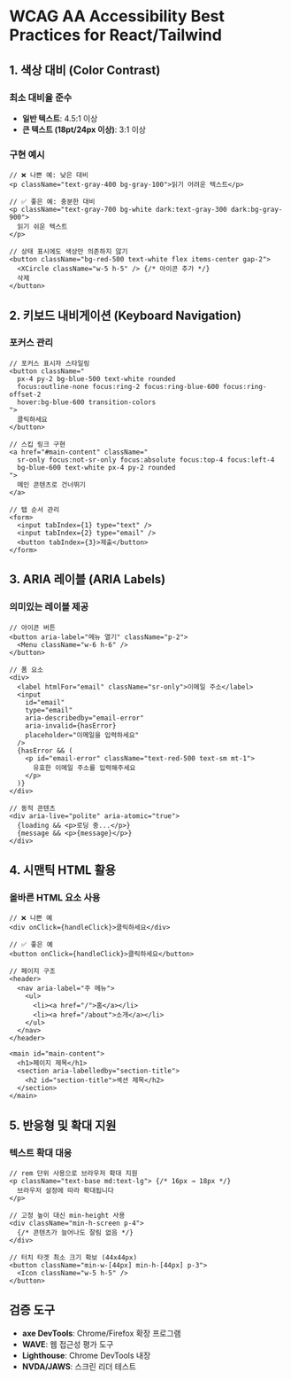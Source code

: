 # WCAG AA Accessibility Best Practices for React/Tailwind

## 1. 색상 대비 (Color Contrast)

### 최소 대비율 준수
- **일반 텍스트**: 4.5:1 이상
- **큰 텍스트 (18pt/24px 이상)**: 3:1 이상

### 구현 예시
```tsx
// ❌ 나쁜 예: 낮은 대비
<p className="text-gray-400 bg-gray-100">읽기 어려운 텍스트</p>

// ✅ 좋은 예: 충분한 대비
<p className="text-gray-700 bg-white dark:text-gray-300 dark:bg-gray-900">
  읽기 쉬운 텍스트
</p>

// 상태 표시에도 색상만 의존하지 않기
<button className="bg-red-500 text-white flex items-center gap-2">
  <XCircle className="w-5 h-5" /> {/* 아이콘 추가 */}
  삭제
</button>
```

## 2. 키보드 내비게이션 (Keyboard Navigation)

### 포커스 관리
```tsx
// 포커스 표시자 스타일링
<button className="
  px-4 py-2 bg-blue-500 text-white rounded
  focus:outline-none focus:ring-2 focus:ring-blue-600 focus:ring-offset-2
  hover:bg-blue-600 transition-colors
">
  클릭하세요
</button>

// 스킵 링크 구현
<a href="#main-content" className="
  sr-only focus:not-sr-only focus:absolute focus:top-4 focus:left-4
  bg-blue-600 text-white px-4 py-2 rounded
">
  메인 콘텐츠로 건너뛰기
</a>

// 탭 순서 관리
<form>
  <input tabIndex={1} type="text" />
  <input tabIndex={2} type="email" />
  <button tabIndex={3}>제출</button>
</form>
```

## 3. ARIA 레이블 (ARIA Labels)

### 의미있는 레이블 제공
```tsx
// 아이콘 버튼
<button aria-label="메뉴 열기" className="p-2">
  <Menu className="w-6 h-6" />
</button>

// 폼 요소
<div>
  <label htmlFor="email" className="sr-only">이메일 주소</label>
  <input
    id="email"
    type="email"
    aria-describedby="email-error"
    aria-invalid={hasError}
    placeholder="이메일을 입력하세요"
  />
  {hasError && (
    <p id="email-error" className="text-red-500 text-sm mt-1">
      유효한 이메일 주소를 입력해주세요
    </p>
  )}
</div>

// 동적 콘텐츠
<div aria-live="polite" aria-atomic="true">
  {loading && <p>로딩 중...</p>}
  {message && <p>{message}</p>}
</div>
```

## 4. 시맨틱 HTML 활용

### 올바른 HTML 요소 사용
```tsx
// ❌ 나쁜 예
<div onClick={handleClick}>클릭하세요</div>

// ✅ 좋은 예
<button onClick={handleClick}>클릭하세요</button>

// 페이지 구조
<header>
  <nav aria-label="주 메뉴">
    <ul>
      <li><a href="/">홈</a></li>
      <li><a href="/about">소개</a></li>
    </ul>
  </nav>
</header>

<main id="main-content">
  <h1>페이지 제목</h1>
  <section aria-labelledby="section-title">
    <h2 id="section-title">섹션 제목</h2>
  </section>
</main>
```

## 5. 반응형 및 확대 지원

### 텍스트 확대 대응
```tsx
// rem 단위 사용으로 브라우저 확대 지원
<p className="text-base md:text-lg"> {/* 16px → 18px */}
  브라우저 설정에 따라 확대됩니다
</p>

// 고정 높이 대신 min-height 사용
<div className="min-h-screen p-4">
  {/* 콘텐츠가 늘어나도 잘림 없음 */}
</div>

// 터치 타겟 최소 크기 확보 (44x44px)
<button className="min-w-[44px] min-h-[44px] p-3">
  <Icon className="w-5 h-5" />
</button>
```

## 검증 도구
- **axe DevTools**: Chrome/Firefox 확장 프로그램
- **WAVE**: 웹 접근성 평가 도구
- **Lighthouse**: Chrome DevTools 내장
- **NVDA/JAWS**: 스크린 리더 테스트